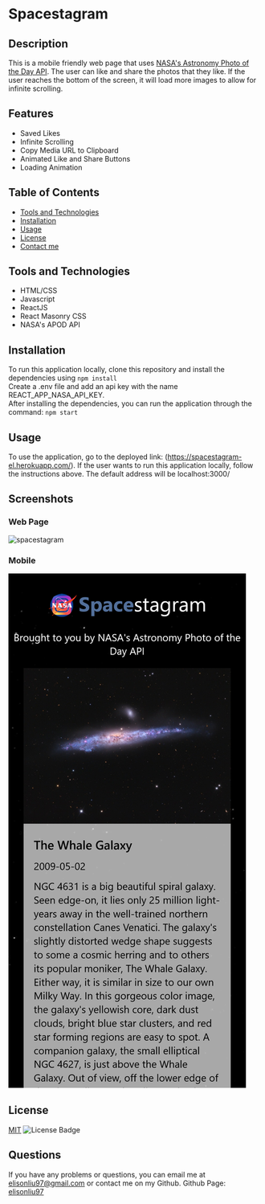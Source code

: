 # Spacestagram

  ## Description
  This is a mobile friendly web page that uses [NASA's Astronomy Photo of the Day API](https://github.com/nasa/apod-api). The user can like and share the photos that they like.
  If the user reaches the bottom of the screen, it will load more images to allow for infinite scrolling.
  
  ## Features
  - Saved Likes
  - Infinite Scrolling
  - Copy Media URL to Clipboard
  - Animated Like and Share Buttons
  - Loading Animation

  ## Table of Contents
  - [Tools and Technologies](#tools-and-technologies)
  - [Installation](#installation)
  - [Usage](#usage)
  - [License](#license)
  - [Contact me](#questions)

  ## Tools and Technologies
  - HTML/CSS
  - Javascript
  - ReactJS
  - React Masonry CSS
  - NASA's APOD API

  ## Installation
  To run this application locally, clone this repository and install the dependencies using
  `npm install` <br />
  Create a .env file and add an api key with the name REACT_APP_NASA_API_KEY. <br />
  After installing the dependencies, you can run the application through the command:
  `npm start`
  
  ## Usage
  To use the application, go to the deployed link: (https://spacestagram-el.herokuapp.com/).
  If the user wants to run this application locally, follow the instructions above. The default address will be localhost:3000/
  
  ## Screenshots
  ### Web Page 
  ![spacestagram](https://github.com/elisonliu97/spacestagram/blob/main/readme-assets/spacestagram.png) <br />
  ### Mobile
  ![spacestagram-mobile](https://github.com/elisonliu97/spacestagram/blob/main/readme-assets/spacestagram-mobile.png)
  ## License
  [MIT](https://spdx.org/licenses/MIT.html)
  ![License Badge](https://img.shields.io/badge/license-MIT-9cf)

  ## Questions
  If you have any problems or questions, you can email me at elisonliu97@gmail.com or contact me on my Github.
  Github Page: [elisonliu97](github.com/elisonliu97)

